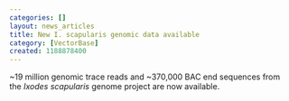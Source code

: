 ```yaml
---
categories: []
layout: news_articles
title: New I. scapularis genomic data available
category: [VectorBase]
created: 1188878400
---
```

~19 million genomic trace reads and ~370,000 BAC end sequences from the <i>Ixodes scapularis</i> genome project are now available.
